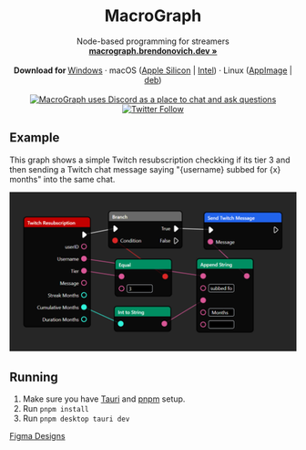<p align="center">
   <h1 align="center">MacroGraph</h1>
   <p align="center"> 
      Node-based programming for streamers     
      <br />
      <a href="https://macrograph.brendonovich.dev"><strong>macrograph.brendonovich.dev »</strong></a>
      <br />
      <br />
      <b>Download for </b>
      <a href="https://macrograph.brendonovich.dev/api/desktop/download/latest/windows-x86_64">Windows</a> ·
      macOS (<a href="https://macrograph.brendonovich.dev/api/desktop/download/latest/darwin-aarch64">Apple Silicon</a> | <a href="https://macrograph.brendonovich.dev/api/desktop/download/latest/darwin-x86_64">Intel</a>) ·
      Linux (<a href="https://macrograph.brendonovich.dev/api/desktop/download/latest/linux-x86_64-AppImage">AppImage</a> | <a href="https://macrograph.brendonovich.dev/api/desktop/download/latest/linux-x86_64-deb">deb</a>)
      <br />
      <br/>
      <a href="https://discord.gg/FEyYaC8v53">
      <img alt="MacroGraph uses Discord as a place to chat and ask questions" src="https://img.shields.io/discord/1101415635449286729?color=blue&style=flat-square&logo=discord">
      </a>
      <a href="https://twitter.com/macrographio">
      <img alt="Twitter Follow" src="https://img.shields.io/twitter/follow/macrographio?label=%40macrographio&style=social">
      </a>
   </p>
</p>

## Example

This graph shows a simple Twitch resubscription checkking if its tier 3 and then sending a Twitch chat message saying "{username} subbed for {x} months" into the same chat.

 <img src=".github\assets\readme.png" width="700" alt="Profile Readme Generator" />

## Running

1. Make sure you have [Tauri](https://tauri.app/v1/guides/getting-started/prerequisites) and [pnpm](https://pnpm.io/) setup.
2. Run `pnpm install`
3. Run `pnpm desktop tauri dev`

[Figma Designs](https://www.figma.com/file/VO7zmohUtZSqC1eIyGUuN3/MacroGraph-Designs?node-id=0%3A1&t=FfCvKUpKsLp5b0ST-1)
